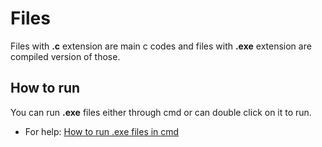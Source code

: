 # Files
Files with <b>.c</b> extension are main c codes and files with <b>.exe</b> extension are compiled version of those.

## How to run
You can run <b>.exe</b> files either through cmd or can double click on it to run.

- For help: [How to run .exe files in cmd](https://www.wikihow.com/Run-an-EXE-File-From-Command-Prompt)